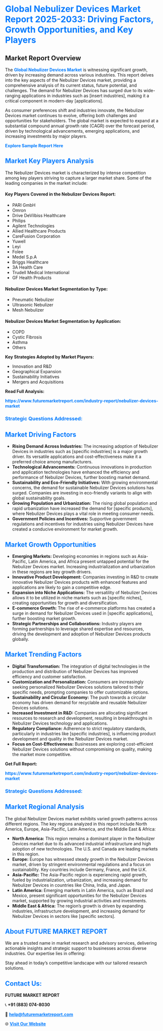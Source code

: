 <h1 style="color: #007BFF;">Global Nebulizer Devices Market Report 2025-2033: Driving Factors, Growth Opportunities, and Key Players</h1>

<section id="overview">
<h2>Market Report Overview</h2>
<p>The <a href="https://www.futuremarketreport.com/industry-report/nebulizer-devices-market" style="color: #007BFF; text-decoration: none;"><strong>Global Nebulizer Devices Market</strong></a> is witnessing significant growth, driven by increasing demand across various industries. This report delves into the key aspects of the Nebulizer Devices market, providing a comprehensive analysis of its current status, future potential, and challenges. The demand for Nebulizer Devices has surged due to its wide-ranging applications in industries such as [insert industries], making it a critical component in modern-day [applications].</p>
<p>As consumer preferences shift and industries innovate, the Nebulizer Devices market continues to evolve, offering both challenges and opportunities for stakeholders. The global market is expected to expand at a substantial compound annual growth rate (CAGR) over the forecast period, driven by technological advancements, emerging applications, and increasing investments by major players.</p>
</section>

<section id="overview">
<p><a href="https://www.futuremarketreport.com/request-sample/reportId=98884" style="color: #007BFF; text-decoration: none;"><strong>Explore Sample Report Here</strong></a></p>
</section>

<section id="key-players">
<h2 style="color: #007BFF;">Market Key Players Analysis</h2>
<p>The Nebulizer Devices market is characterized by intense competition among key players striving to capture a larger market share. Some of the leading companies in the market include:</p>
<h4>Key Players Covered in the Nebulizer Devices Report:</h4>
<ul><li>PARI GmbH</li><li>Omron</li><li>Drive DeVilbiss Healthcare</li><li>Philips</li><li>Agilent Technologies</li><li>Allied Healthcare Products</li><li>CareFusion Corporation</li><li>Yuwell</li><li>Leyi</li><li>Folee</li><li>Medel S.p.A</li><li>Briggs Healthcare</li><li>3A Health Care</li><li>Trudell Medical International</li><li>GF Health Products</li></ul>
<h4>Nebulizer Devices Market Segmentation by Type:</h4>
<ul><li>Pneumatic Nebulizer</li><li>Ultrasonic Nebulizer</li><li>Mesh Nebulizer</li></ul>

<h4>Nebulizer Devices Market Segmentation by Application:</h4>
<ul><li>COPD</li><li>Cystic Fibrosis</li><li>Asthma</li><li>Others</li></ul>
<p><strong>Key Strategies Adopted by Market Players:</strong></p>
<ul>
<li>Innovation and R&D</li>
<li>Geographical Expansion</li>
<li>Sustainability Initiatives</li>
<li>Mergers and Acquisitions</li>
</ul>
</section>

<section>
<p><strong>Read Full Analysis: </strong></p><a href="https://www.futuremarketreport.com/industry-report/nebulizer-devices-market" style="color: #007BFF; text-decoration: none;"><strong>https://www.futuremarketreport.com/industry-report/nebulizer-devices-market</strong></a>
<h3 style="color: #007BFF;">Strategic Questions Addressed:</h3>
</section>

<section id="driving-factors">
<h2 style="color: #007BFF;">Market Driving Factors</h2>
<ul>
<li><strong>Rising Demand Across Industries:</strong> The increasing adoption of Nebulizer Devices in industries such as [specific industries] is a major growth driver. Its versatile applications and cost-effectiveness make it a preferred choice among manufacturers.</li>
<li><strong>Technological Advancements:</strong> Continuous innovations in production and application technologies have enhanced the efficiency and performance of Nebulizer Devices, further boosting market demand.</li>
<li><strong>Sustainability and Eco-Friendly Initiatives:</strong> With growing environmental concerns, the demand for sustainable Nebulizer Devices solutions has surged. Companies are investing in eco-friendly variants to align with global sustainability goals.</li>
<li><strong>Growing Population and Urbanization:</strong> The rising global population and rapid urbanization have increased the demand for [specific products], where Nebulizer Devices plays a vital role in meeting consumer needs.</li>
<li><strong>Government Policies and Incentives:</strong> Supportive government regulations and incentives for industries using Nebulizer Devices have created a conducive environment for market growth.</li>
</ul>
</section>

<section id="growth-opportunities">
<h2 style="color: #007BFF;">Market Growth Opportunities</h2>
<ul>
<li><strong>Emerging Markets:</strong> Developing economies in regions such as Asia-Pacific, Latin America, and Africa present untapped potential for the Nebulizer Devices market. Increasing industrialization and urbanization in these regions are key growth drivers.</li>
<li><strong>Innovative Product Development:</strong> Companies investing in R&D to create innovative Nebulizer Devices products with enhanced features and applications are likely to gain a competitive edge.</li>
<li><strong>Expansion into Niche Applications:</strong> The versatility of Nebulizer Devices allows it to be utilized in niche markets such as [specific niches], creating opportunities for growth and diversification.</li>
<li><strong>E-commerce Growth:</strong> The rise of e-commerce platforms has created a surge in demand for Nebulizer Devices used in [specific applications], further boosting market growth.</li>
<li><strong>Strategic Partnerships and Collaborations:</strong> Industry players are forming partnerships to leverage shared expertise and resources, driving the development and adoption of Nebulizer Devices products globally.</li>
</ul>
</section>

<section id="trending-factors">
<h2 style="color: #007BFF;">Market Trending Factors</h2>
<ul>
<li><strong>Digital Transformation:</strong> The integration of digital technologies in the production and distribution of Nebulizer Devices has improved efficiency and customer satisfaction.</li>
<li><strong>Customization and Personalization:</strong> Consumers are increasingly seeking personalized Nebulizer Devices solutions tailored to their specific needs, prompting companies to offer customizable options.</li>
<li><strong>Sustainability and Circular Economy:</strong> The push towards a circular economy has driven demand for recyclable and reusable Nebulizer Devices solutions.</li>
<li><strong>Increased Investment in R&D:</strong> Companies are allocating significant resources to research and development, resulting in breakthroughs in Nebulizer Devices technology and applications.</li>
<li><strong>Regulatory Compliance:</strong> Adherence to strict regulatory standards, particularly in industries like [specific industries], is influencing product development and quality in the Nebulizer Devices market.</li>
<li><strong>Focus on Cost-Effectiveness:</strong> Businesses are exploring cost-efficient Nebulizer Devices solutions without compromising on quality, making the market more competitive.</li>
</ul>
</section>

<section>
<p><strong>Get Full Report: </strong></p><a href="https://www.futuremarketreport.com/industry-report/nebulizer-devices-market" style="color: #007BFF; text-decoration: none;"><strong>https://www.futuremarketreport.com/industry-report/nebulizer-devices-market</strong></a>
<h3 style="color: #007BFF;">Strategic Questions Addressed:</h3>
</section>


<section id="regional-analysis">
<h2 style="color: #007BFF;">Market Regional Analysis</h2>
<p>The global Nebulizer Devices market exhibits varied growth patterns across different regions. The key regions analyzed in this report include North America, Europe, Asia-Pacific, Latin America, and the Middle East & Africa:</p>
<ul>
<li><strong>North America:</strong> This region remains a dominant player in the Nebulizer Devices market due to its advanced industrial infrastructure and high adoption of new technologies. The U.S. and Canada are leading markets in this region.</li>
<li><strong>Europe:</strong> Europe has witnessed steady growth in the Nebulizer Devices market, driven by stringent environmental regulations and a focus on sustainability. Key countries include Germany, France, and the U.K.</li>
<li><strong>Asia-Pacific:</strong> The Asia-Pacific region is experiencing rapid growth, fueled by industrialization, urbanization, and increasing demand for Nebulizer Devices in countries like China, India, and Japan.</li>
<li><strong>Latin America:</strong> Emerging markets in Latin America, such as Brazil and Mexico, present significant opportunities for the Nebulizer Devices market, supported by growing industrial activities and investments.</li>
<li><strong>Middle East & Africa:</strong> The region’s growth is driven by expanding industries, infrastructure development, and increasing demand for Nebulizer Devices in sectors like [specific sectors].</li>
</ul>
</section>

<footer>
<h2 style="color: #007BFF;">About FUTURE MARKET REPORT</h2>
<p>We are a trusted name in market research and advisory services, delivering actionable insights and strategic support to businesses across diverse industries. Our expertise lies in offering:</p>

<p>Stay ahead in today’s competitive landscape with our tailored research solutions.</p>

<h2 style="color: #007BFF;">Contact Us:</h2>
<p><strong>FUTURE MARKET REPORT</strong></p>
<p>📞 <strong>+91 (883) 074-8030</strong></p>
<p>📧 <strong><a href="mailto:help@futuremarketreport.com" style="color: #007BFF;">help@futuremarketreport.com</a></strong></p>
<p>🌐 <strong><a href="https://www.futuremarketreport.com/" style="color: #007BFF;">Visit Our Website</a></strong></p>
</footer>